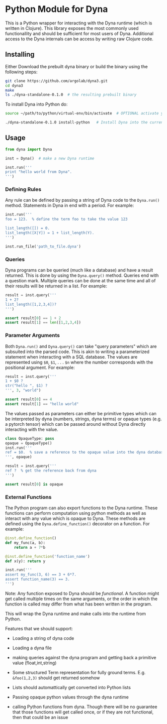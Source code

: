 # Python Module for Dyna

This is a Python wrapper for interacting with the Dyna runtime (which is written
in Clojure).  This library exposes the most commonly used functionallity and
should be sufficient for most users of Dyna.  Additional access to the Dyna
internals can be access by writing raw Clojure code.

## Installing

Either Download the prebuilt dyna binary or build the binary using the following steps:
```bash
git clone https://github.com/argolab/dyna3.git
cd dyna3
make
ls ./dyna-standalone-0.1.0  # the resulting prebuilt binary
```

To install Dyna into Python do:
```bash
source ~/path/to/python/virtual-env/bin/activate  # OPTIONAL activate your python virtual environment

./dyna-standalone-0.1.0 install-python   # Install Dyna into the current python environment
```

## Usage

```python
from dyna import Dyna

inst = Dyna()  # make a new Dyna runtime

inst.run('''
print "hello world from Dyna".
''')
```

### Defining Rules

Any rule can be defined by passing a string of Dyna code to the `Dyna.run()`
method.  Statements in Dyna in end with a period.  For example:

```python
inst.run('''
foo = 123.  % define the term foo to take the value 123

list_length([]) = 0.
list_length([X|Y]) = 1 + list_length(Y).
''')

inst.run_file('path_to_file.dyna')
```

### Queries

Dyna programs can be queried (much like a database) and have a result returned.
This is done by using the `Dyna.query()` method.  Queries end with a question
mark.  Multiple queries can be done at the same time and all of their results
will be returned in a list.  For example:

```python
result = inst.query('''
1 + 2?
list_length([1,2,3,4])?
''')

assert result[0] == 1 + 2
assert result[1] == len([1,2,3,4])
```

### Parameter Arguments

Both `Dyna.run()` and `Dyna.query()` can take "query parameters" which are
subsuited into the parsed code.  This is akin to writing a parameterized
statement when interacting with a SQL database.  The values are represented
using `$0`, `$1`, . . . `$n` where the number corresponds with the positional
argument.  For example:

```python
result = inst.query('''
1 + $0 ?
str("hello ", $1) ?
''', 3, "world")

assert result[0] == 4
assert result[1] == "hello world"
```

The values passed as parameters can either be primitive types which
can be interpreted by dyna (numbers, strings, dyna terms) or opaque types
(e.g. a pytorch tensor) which can be passed around without Dyna directly
interacting with the value.

```python
class OpaqueType: pass
opaque = OpaqueType()
inst.run('''
ref = $0.  % save a reference to the opaque value into the dyna database
''', opaque)

result = inst.query('''
ref ?  % get the reference back from dyna
''')

assert result[0] is opaque
```


### External Functions

The Python program can also export functions to the Dyna runtime.  These
functions can perform computation using python methods as well as interact with
any value which is opaque to Dyna.  These methods are defined using the
`Dyna.define_function()` decorator on a function.  For example:

```python
@inst.define_function()
def my_func(a, b):
    return a + 7*b

@inst.define_function('function_name')
def x(y): return y

inst.run('''
assert my_func(3, 6) == 3 + 6*7.
assert function_name(3) == 3.
''')
```

Note: Any function exposed to Dyna should be _functional_.  A function might get
called multiple times on the same arguments, or the order in which the function
is called may differ from what has been written in the program.









This will wrap the Dyna runtime and make calls into the runtime from Python.

Features that we should support:
* Loading a string of dyna code
* Loading a dyna file
* making queries against the dyna program and getting back a primitive value (float,int,string)
* Some structured Term representation for fully ground terms.  E.g. `&foo(1,2,3)` should get returned somehow
* Lists should automattically get converted into Python lists


* Passing opaque python values through the dyna runtime
* calling Python functions from dyna.  Though there will be no guarantee that
  those functions will get called once, or if they are not functional, then that
  could be an issue
